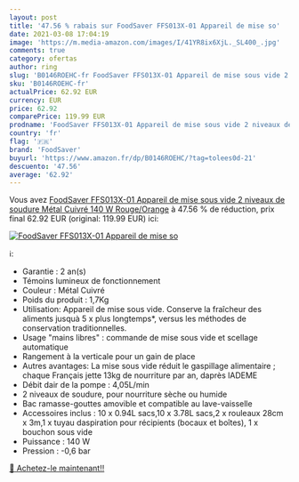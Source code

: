 ```yaml
---
layout: post
title: '47.56 % rabais sur FoodSaver FFS013X-01 Appareil de mise so'
date: 2021-03-08 17:04:19
image: 'https://m.media-amazon.com/images/I/41YR8ix6XjL._SL400_.jpg'
comments: true
category: ofertas
author: ring
slug: 'B0146ROEHC-fr FoodSaver FFS013X-01 Appareil de mise sous vide 2 niveaux...'
sku: 'B0146ROEHC-fr'
actualPrice: 62.92 EUR
currency: EUR
price: 62.92
comparePrice: 119.99 EUR
prodname: 'FoodSaver FFS013X-01 Appareil de mise sous vide 2 niveaux de soudure Métal Cuivré 140 W Rouge/Orange'
country: 'fr'
flag: '🇫🇷'
brand: 'FoodSaver'
buyurl: 'https://www.amazon.fr/dp/B0146ROEHC/?tag=tolees0d-21'
descuento: '47.56'
average: '62.92'
---
```


Vous avez [FoodSaver FFS013X-01 Appareil de mise sous vide 2 niveaux de soudure Métal Cuivré 140 W Rouge/Orange](https://www.amazon.fr/dp/B0146ROEHC/?tag=tolees0d-21)  à  47.56 % de réduction, prix final  62.92 EUR (original: 119.99 EUR) ici:

[![FoodSaver FFS013X-01 Appareil de mise so](https://m.media-amazon.com/images/I/41YR8ix6XjL._SL400_.jpg)](https://www.amazon.fr/dp/B0146ROEHC/?tag=tolees0d-21)

ℹ️:

- Garantie : 2 an(s)
- Témoins lumineux de fonctionnement
- Couleur : Métal Cuivré
- Poids du produit : 1,7Kg
- Utilisation: Appareil de mise sous vide. Conserve la fraîcheur des aliments jusquà 5 x plus longtemps*, versus les méthodes de conservation traditionnelles.
- Usage "mains libres" : commande de mise sous vide et scellage automatique
- Rangement à la verticale pour un gain de place
- Autres avantages: La mise sous vide réduit le gaspillage alimentaire ; chaque Français jette 13kg de nourriture par an, daprès lADEME
- Débit dair de la pompe : 4,05L/min
- 2 niveaux de soudure, pour nourriture sèche ou humide
- Bac ramasse-gouttes amovible et compatible au lave-vaisselle
- Accessoires inclus : 10 x 0.94L sacs,10 x 3.78L sacs,2 x rouleaux 28cm x 3m,1 x tuyau daspiration pour récipients (bocaux et boîtes), 1 x bouchon sous vide
- Puissance : 140 W
- Pression : -0,6 bar

[🛒 Achetez-le maintenant!!](https://www.amazon.fr/dp/B0146ROEHC/?tag=tolees0d-21)
